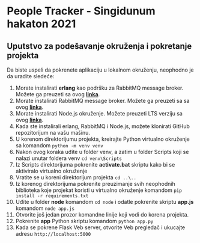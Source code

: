 ﻿# People Tracker - Singidunum hakaton 2021
## Uputstvo za podešavanje okruženja i pokretanje projekta
Da biste uspeli da pokrenete aplikaciju u lokalnom okruženju, neophodno je da uradite sledeće:

 1. Morate instalirati **erlang** kao podršku za RabbitMQ message broker. Možete ga preuzeti sa ovog **[linka](https://erlang.org/download/otp_win64_23.3.exe)**.
 2. Morate instalirati RabbitMQ message broker. Možete ga preuzeti sa sa ovog **[linka](https://github.com/rabbitmq/rabbitmq-server/releases/download/v3.8.14/rabbitmq-server-3.8.14.exe)**.
 3. Morate instalirati Node.js okruženje. Možete preuzeti LTS verziju sa ovog **[linka](https://nodejs.org/dist/v14.16.1/node-v14.16.1-x64.msi)**.
 4. Kada ste instalirali erlang, RabbitMQ i Node.js, možete klonirati GitHub repozitorijum na vašu mašinu.
 5. U korenom direktorijumu projekta, kreirajte Python virtualno okruženje sa komandom `python -m venv venv`
 6. Nakon ovog koraka uđite u folder venv, a zatim u folder Scripts koji se nalazi unutar foldera venv `cd venv\Scripts`
 7. Iz Scripts direktorijuma pokrenite **activate.bat** skriptu kako bi se aktiviralo virtualno okruženje
 8. Vratite se u koreni direktorijum projekta `cd ..\..`
 9. Iz korenog direktorijuma pokrenite preuzimanje svih neophodnih biblioteka koje projekat koristi u virtualno okruženje komandom `pip install -r requirements.txt`
 10. Uđite u folder **node** komandom `cd node` i odatle pokrenite skriptu **app.js** komandom `node app.js`
 11. Otvorite još jedan prozor komandne linije koji vodi do korena projekta.
 12. Pokrenite **app** Python skriptu  komandom `python app.py`
 13. Kada se pokrene Flask Veb server, otvorite Veb pregledač i ukucajte adresu `http://localhost:5000`
